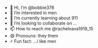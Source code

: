- 👋 Hi, I’m @bobbie378
- 👀 I’m interested in men
- 🌱 I’m currently learning about 911
- 💞️ I’m looking to collaborate on ...
- 📫 How to reach me @rachelnava1918_15
- 😄 Pronouns: they them
- ⚡ Fun fact: ...i like men

<!---
bobbie378/bobbie378 is a ✨ special ✨ repository because its `README.md` (this file) appears on your GitHub profile.
You can click the Preview link to take a look at your changes.
--->
